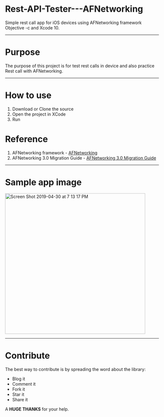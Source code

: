 # Rest-API-Tester---AFNetworking

Simple rest call app for iOS devices using AFNetworking framework Objective -c and Xcode 10.

---

# Purpose

The purpose of this project is for test rest calls in device and also practice Rest call with AFNetworking.

---

# How to use

1. Download or Clone the source
2. Open the project in XCode
3. Run

# Reference

1. AFNetworking framework - [AFNetworking](https://github.com/AFNetworking/AFNetworking)
2. AFNetworking 3.0 Migration Guide - [AFNetworking 3.0 Migration Guide](https://github.com/AFNetworking/AFNetworking/wiki/AFNetworking-3.0-Migration-Guide)

---

# Sample app image

<img width="459" alt="Screen Shot 2019-04-30 at 7 13 17 PM" src="https://user-images.githubusercontent.com/43614338/56966215-463c8980-6b7c-11e9-9519-330b79e394d2.png">

---

# Contribute

The best way to contribute is by spreading the word about the library:

* Blog it
* Comment it
* Fork it
* Star it
* Share it

A **HUGE THANKS** for your help.

